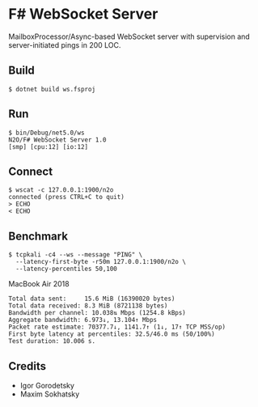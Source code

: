 F# WebSocket Server
===================

MailboxProcessor/Async-based WebSocket server with supervision and server-initiated pings in 200 LOC.

Build
-----

```
$ dotnet build ws.fsproj
```

Run
---

```
$ bin/Debug/net5.0/ws
N2O/F# WebSocket Server 1.0
[smp] [cpu:12] [io:12]
```

Connect
-------

```
$ wscat -c 127.0.0.1:1900/n2o
connected (press CTRL+C to quit)
> ECHO
< ECHO
```

Benchmark
---------

```
$ tcpkali -c4 --ws --message "PING" \
  --latency-first-byte -r50m 127.0.0.1:1900/n2o \
  --latency-percentiles 50,100
```

MacBook Air 2018

```
Total data sent:     15.6 MiB (16390020 bytes)
Total data received: 8.3 MiB (8721138 bytes)
Bandwidth per channel: 10.038⇅ Mbps (1254.8 kBps)
Aggregate bandwidth: 6.973↓, 13.104↑ Mbps
Packet rate estimate: 70377.7↓, 1141.7↑ (1↓, 17↑ TCP MSS/op)
First byte latency at percentiles: 32.5/46.0 ms (50/100%)
Test duration: 10.006 s.
```

Credits
-------

* Igor Gorodetsky
* Maxim Sokhatsky
